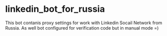 # linkedin_bot_for_russia

This bot contanis proxy settings for work with Linkedin Socail Network from Russia.
As well bot configured for verification code but in manual mode =)
